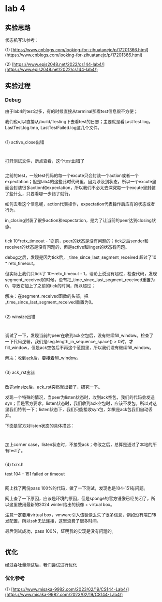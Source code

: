 # lab 4



## 实验思路





状态机写法参考：

(1) [https://www.cnblogs.com/looking-for-zihuatanejo/p/17201366.html](https://www.cnblogs.com/looking-for-zihuatanejo/p/17201366.html)

(2) [https://www.epis2048.net/2022/cs144-lab4/](https://www.epis2048.net/2022/cs144-lab4/)





## 实验过程



### Debug

由于lab4的test过多，有的时候直接从terminal那看test信息很不方便；

我们也可以直接从/build/Testing下去看test的日志；主要就是看LastTest.log，LastTest.log.tmp, LastTestFailed.log这几个文件。

<div align="left">

<figure><img src="../../.gitbook/assets/image (89).png" alt=""><figcaption></figcaption></figure>

</div>



(1) active\_close出错

<figure><img src="../../.gitbook/assets/image (90).png" alt=""><figcaption></figcaption></figure>

<figure><img src="../../.gitbook/assets/image (92).png" alt=""><figcaption></figcaption></figure>



打开测试文件，断点查看，这个test出错了

<figure><img src="../../.gitbook/assets/image (93).png" alt=""><figcaption></figcaption></figure>

之前的test，一般test代码的每一个excute只会封装一个action或者一个expectation；但是lab4的这些此时代码里，因为涉及到状态，所以一个excute里面会封装很多action和expectation，所以我们不必太去深究每一个excute里封装了些什么，只要看哪一步错了就行。

如何去看这个信息呢，action代表操作，expectation代表操作后应有的状态或者行为。

in\_closing封装了很多action和expectation，是为了让当前的peer达到closing状态。 &#x20;

<figure><img src="../../.gitbook/assets/image (94).png" alt=""><figcaption></figcaption></figure>



tick 10\*retx\_timeout - 1之前，peer的状态是没有问题的；tick之后sender和receiver的状态是没有问题的，但是active和linger的状态有问题。

debug之后，发现是因为tick后，\_time\_since\_last\_segment\_received 超过了10 \* retx\_timeout。

但实际上我们只tick了 10\*retx\_timeout - 1，理论上说没有超过，检查代码，发现segment\_received的时候，没有把\_time\_since\_last\_segment\_received重置为0，导致它加上了之前的tick的时间，所以超过；

解决：在segment\_received函数的头部，把\_time\_since\_last\_segment\_received重置为0。

<div align="left">

<figure><img src="../../.gitbook/assets/image (95).png" alt=""><figcaption></figcaption></figure>

</div>



(2) winsize出错

<figure><img src="../../.gitbook/assets/image (96).png" alt=""><figcaption></figcaption></figure>

<figure><img src="../../.gitbook/assets/image (97).png" alt=""><figcaption></figcaption></figure>

调试了一下，发现当前的peer在收到ack空包后，没有继续fill\_window。检查了一下代码逻辑，我们是seg.length\_in\_sequence\_space() > 0时，才fill\_window，但是ack空包后不再这个范围里，所以我们没有继续fill\_window。

解决：收到ack后，要接着fill\_window。

<div align="left">

<figure><img src="../../.gitbook/assets/image (98).png" alt=""><figcaption></figcaption></figure>

</div>



(3) ack\_rst出错

<figure><img src="../../.gitbook/assets/image (99).png" alt=""><figcaption></figcaption></figure>

改完winsize后，ack\_rst突然就出错了，研究一下。

发现一个特殊的情况，当peer为listen状态时，收到ack空包，我们的代码会发送syn；但是官方要求，listen状态时，我们收到ack空包时，应该不发包。所以对这里我们特判一下；listen状态下，我们只能接收syn包，如果是ack包我们自动丢弃。



下面是官方对listen状态的具体描述：

<div align="left">

<figure><img src="../../.gitbook/assets/image (103).png" alt=""><figcaption></figcaption></figure>

</div>

<figure><img src="../../.gitbook/assets/image (105).png" alt=""><figcaption></figcaption></figure>



加上corner case，listen状态时，不接受ack；修改之后，总算是通过了本地的所有test了。

<div align="left">

<figure><img src="../../.gitbook/assets/image (102).png" alt=""><figcaption></figcaption></figure>

</div>



(4) txrx.h

test 104 - 151 failed or timeout

<div align="left">

<figure><img src="../../.gitbook/assets/image (106).png" alt=""><figcaption></figcaption></figure>

</div>

网上找了两份pass 100%的代码，做了一下测试，发现也是104-151有问题。

网上查了一下原因，应该是环境的原因，但是sponge的官方镜像已经关闭了，所以这里使用最新的2024 winter给出的镜像 + virtual box。



注意一定要用virtual box，vmware引入该镜像丢失了很多信息，例如没有端口转发配置，所以ssh无法连接，这里浪费了很多时间。



最后测试成功，pass 100%，证明我的实现是没有问题的。

<figure><img src="../../.gitbook/assets/image (107).png" alt=""><figcaption></figcaption></figure>



## 优化



经过吞吐量测试后，我们尝试进行优化



### 优化参考

(1) [https://www.misaka-9982.com/2023/02/19/CS144-Lab4/](https://www.misaka-9982.com/2023/02/19/CS144-Lab4/)

